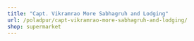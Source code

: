 ```yaml
---
title: "Capt. Vikramrao More Sabhagruh and Lodging"
url: /poladpur/capt-vikramrao-more-sabhagruh-and-lodging/
shop: supermarket
---
```

